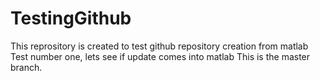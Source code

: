 # TestingGithub
This reprository is created to test github repository creation from matlab
Test number one, lets see if update comes into matlab
This is the master branch.
